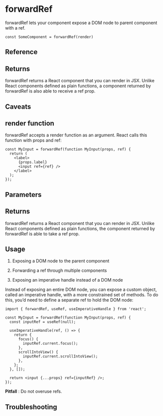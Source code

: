 # forwardRef

forwardRef lets your component expose a DOM node to parent component with a ref.

```
const SomeComponent = forwardRef(render)
```

## Reference

## Returns

forwardRef returns a React component that you can render in JSX. Unlike React components defined as plain functions, a component returned by forwardRef is also able to receive a ref prop.

## Caveats

## render function 

forwardRef accepts a render function as an argument. React calls this function with props and ref:

```
const MyInput = forwardRef(function MyInput(props, ref) {
  return (
    <label>
      {props.label}
      <input ref={ref} />
    </label>
  );
});
```

## Parameters

## Returns

forwardRef returns a React component that you can render in JSX. Unlike React components defined as plain functions, the component returned by forwardRef is able to take a ref prop.

## Usage

1. Exposing a DOM node to the parent component 

2. Forwarding a ref through multiple components 

3. Exposing an imperative handle instead of a DOM node 

Instead of exposing an entire DOM node, you can expose a custom object, called an imperative handle, with a more constrained set of methods. To do this, you’d need to define a separate ref to hold the DOM node:

```
import { forwardRef, useRef, useImperativeHandle } from 'react';

const MyInput = forwardRef(function MyInput(props, ref) {
  const inputRef = useRef(null);

  useImperativeHandle(ref, () => {
    return {
      focus() {
        inputRef.current.focus();
      },
      scrollIntoView() {
        inputRef.current.scrollIntoView();
      },
    };
  }, []);

  return <input {...props} ref={inputRef} />;
});
```

**Pitfall** : Do not overuse refs. 

## Troubleshooting